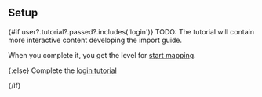 <script>
    export let user
</script>

## Setup

{#if user?.tutorial?.passed?.includes('login')}
TODO: The tutorial will contain more interactive content developing the import guide.

When you complete it, you get the level for [start mapping](/explore).

{:else}
Complete the [login tutorial](/learn/login)

{/if}